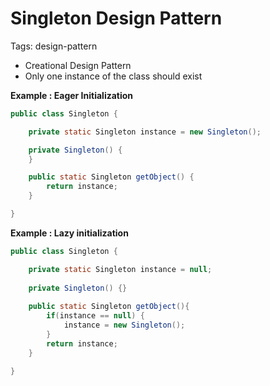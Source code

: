 # Singleton Design Pattern

Tags: design-pattern

- Creational Design Pattern
- Only one instance of the class should exist

**Example : Eager Initialization**

```java
public class Singleton {

    private static Singleton instance = new Singleton();

    private Singleton() {
    }

    public static Singleton getObject() {
        return instance;
    }

}
```

**Example : Lazy initialization**

```java
public class Singleton {

    private static Singleton instance = null;
    
    private Singleton() {}
    
    public static Singleton getObject(){ 
        if(instance == null) { 
            instance = new Singleton();  
        }  
        return instance;  
    } 

}
```